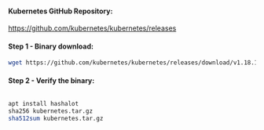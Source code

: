#### Kubernetes GitHub Repository:

  https://github.com/kubernetes/kubernetes/releases

#### Step 1 - Binary download:
  ```sh
  wget https://github.com/kubernetes/kubernetes/releases/download/v1.18.12/kubernetes.tar.gz
  ```

  #### Step 2 - Verify the binary:
  ```sh

  apt install hashalot
  sha256 kubernetes.tar.gz
  sha512sum kubernetes.tar.gz
  ```